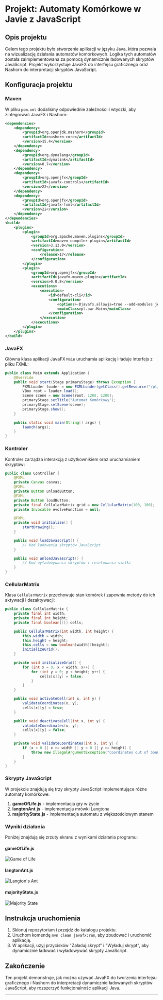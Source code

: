# Projekt: Automaty Komórkowe w Javie z JavaScript

## Opis projektu

Celem tego projektu było stworzenie aplikacji w języku Java, która pozwala na wizualizację działania automatów komórkowych. Logika tych automatów została zaimplementowana za pomocą dynamicznie ładowanych skryptów JavaScript. Projekt wykorzystuje JavaFX do interfejsu graficznego oraz Nashorn do interpretacji skryptów JavaScript.

## Konfiguracja projektu

### Maven

W pliku `pom.xml` dodaliśmy odpowiednie zależności i wtyczki, aby zintegrować JavaFX i Nashorn:

```xml
<dependencies>
    <dependency>
        <groupId>org.openjdk.nashorn</groupId>
        <artifactId>nashorn-core</artifactId>
        <version>15.4</version>
    </dependency>
    <dependency>
        <groupId>org.dynalang</groupId>
        <artifactId>dynalink</artifactId>
        <version>0.7</version>
    </dependency>
    <dependency>
        <groupId>org.openjfx</groupId>
        <artifactId>javafx-controls</artifactId>
        <version>22</version>
    </dependency>
    <dependency>
        <groupId>org.openjfx</groupId>
        <artifactId>javafx-fxml</artifactId>
        <version>22</version>
    </dependency>
</dependencies>
<build>
    <plugins>
        <plugin>
            <groupId>org.apache.maven.plugins</groupId>
            <artifactId>maven-compiler-plugin</artifactId>
            <version>3.13.0</version>
            <configuration>
                <release>17</release>
            </configuration>
        </plugin>
        <plugin>
            <groupId>org.openjfx</groupId>
            <artifactId>javafx-maven-plugin</artifactId>
            <version>0.0.8</version>
            <executions>
                <execution>
                    <id>default-cli</id>
                    <configuration>
                        <options>-Djavafx.allowjs=true --add-modules jdk.dynalink --add-reads jdk.dynalink=ALL-UNNAMED --add-reads java.base=ALL-UNNAMED -Dpolyglot.engine.WarnInterpreterOnly=false -Dpolyglot.js.nashorn-compat=true -Dfile.encoding=UTF-8</options>
                        <mainClass>pl.pwr.Main</mainClass>
                    </configuration>
                </execution>
            </executions>
        </plugin>
    </plugins>
</build>
```

### JavaFX

Główna klasa aplikacji JavaFX `Main` uruchamia aplikację i ładuje interfejs z pliku FXML:

```java
public class Main extends Application {
    @Override
    public void start(Stage primaryStage) throws Exception {
        FXMLLoader loader = new FXMLLoader(getClass().getResource("/pl/pwr/gui/layout.fxml"));
        VBox root = loader.load();
        Scene scene = new Scene(root, 1200, 1200);
        primaryStage.setTitle("Automat Komórkowy");
        primaryStage.setScene(scene);
        primaryStage.show();
    }

    public static void main(String[] args) {
        launch(args);
    }
}
```

### Kontroler

Kontroler zarządza interakcją z użytkownikiem oraz uruchamianiem skryptów:

```java
public class Controller {
    @FXML
    private Canvas canvas;
    @FXML
    private Button unloadButton;
    @FXML
    private Button loadButton;
    private final CellularMatrix grid = new CellularMatrix(100, 100);
    private Invocable evolveFunction = null;

    @FXML
    private void initialize() {
        startDrawing();
    }

    public void loadJavascript() {
        // Kod ładowania skryptów JavaScript
    }

    public void unloadJavascript() {
        // Kod wyładowywania skryptów i resetowania siatki
    }
}
```

### CellularMatrix

Klasa `CellularMatrix` przechowuje stan komórek i zapewnia metody do ich aktywacji i dezaktywacji:

```java
public class CellularMatrix {
    private final int width;
    private final int height;
    private final boolean[][] cells;

    public CellularMatrix(int width, int height) {
        this.width = width;
        this.height = height;
        this.cells = new boolean[width][height];
        initializeGrid();
    }

    private void initializeGrid() {
        for (int x = 0; x < width; x++) {
            for (int y = 0; y < height; y++) {
                cells[x][y] = false;
            }
        }
    }

    public void activateCell(int x, int y) {
        validateCoordinates(x, y);
        cells[x][y] = true;
    }

    public void deactivateCell(int x, int y) {
        validateCoordinates(x, y);
        cells[x][y] = false;
    }

    private void validateCoordinates(int x, int y) {
        if (x < 0 || x >= width || y < 0 || y >= height) {
            throw new IllegalArgumentException("Coordinates out of bounds: (" + x + ", " + y + ")");
        }
    }
}
```

### Skrypty JavaScript

W projekcie znajdują się trzy skrypty JavaScript implementujące różne automaty komórkowe:

1. **gameOfLife.js** - implementacja gry w życie
2. **langtonAnt.js** - implementacja mrówki Langtona
3. **majorityState.js** - implementacja automatu z większościowym stanem

### Wyniki działania

Poniżej znajdują się zrzuty ekranu z wynikami działania programu:

#### gameOfLife.js
![Game of Life](gameoflife.png)

#### langtonAnt.js
![Langton's Ant](ant.png)

#### majorityState.js
![Majority State](majority.png)

## Instrukcja uruchomienia

1. Sklonuj repozytorium i przejdź do katalogu projektu.
2. Uruchom komendę `mvn clean javafx:run`, aby zbudować i uruchomić aplikację.
3. W aplikacji, użyj przycisków "Załaduj skrypt" i "Wyładuj skrypt", aby dynamicznie ładować i wyładowywać skrypty JavaScript.

## Zakończenie

Ten projekt demonstruje, jak można używać JavaFX do tworzenia interfejsu graficznego i Nashorn do interpretacji dynamicznie ładowanych skryptów JavaScript, aby rozszerzyć funkcjonalność aplikacji Java.

---